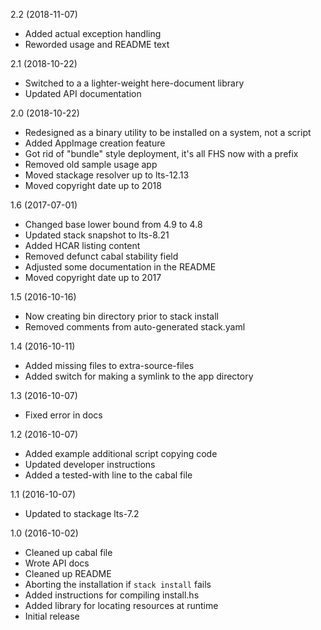 2.2 (2018-11-07)

  * Added actual exception handling
  * Reworded usage and README text


2.1 (2018-10-22)

  * Switched to a a lighter-weight here-document library
  * Updated API documentation


2.0 (2018-10-22)

  * Redesigned as a binary utility to be installed on a system, not a script
  * Added AppImage creation feature
  * Got rid of "bundle" style deployment, it's all FHS now with a prefix
  * Removed old sample usage app
  * Moved stackage resolver up to lts-12.13
  * Moved copyright date up to 2018


1.6 (2017-07-01)

  * Changed base lower bound from 4.9 to 4.8
  * Updated stack snapshot to lts-8.21
  * Added HCAR listing content
  * Removed defunct cabal stability field
  * Adjusted some documentation in the README
  * Moved copyright date up to 2017


1.5 (2016-10-16)

  * Now creating bin directory prior to stack install
  * Removed comments from auto-generated stack.yaml


1.4 (2016-10-11)

  * Added missing files to extra-source-files
  * Added switch for making a symlink to the app directory


1.3 (2016-10-07)

  * Fixed error in docs


1.2 (2016-10-07)

  * Added example additional script copying code
  * Updated developer instructions
  * Added a tested-with line to the cabal file


1.1 (2016-10-07)

  * Updated to stackage lts-7.2


1.0 (2016-10-02)

  * Cleaned up cabal file
  * Wrote API docs
  * Cleaned up README
  * Aborting the installation if `stack install` fails
  * Added instructions for compiling install.hs
  * Added library for locating resources at runtime
  * Initial release
